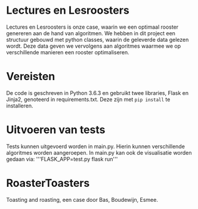 # Lectures en Lesroosters
Lectures en Lesroosters is onze case, waarin we een optimaal rooster
genereren aan de hand van algoritmen. We hebben in dit project een
structuur gebouwd met python classes, waarin de geleverde data gelezen wordt.
Deze data geven we vervolgens aan algoritmes waarmee we op verschillende
manieren een rooster optimaliseren.

# Vereisten
De code is geschreven in Python 3.6.3 en gebruikt twee libraries, Flask en Jinja2,
genoteerd in requirements.txt. Deze zijn met ```pip install``` te installeren.

# Uitvoeren van tests
Tests kunnen uitgevoerd worden in main.py. Hierin kunnen verschillende algoritmes
worden aangeroepen. In main.py kan ook de visualisatie worden gedaan via:
'''FLASK_APP=test.py flask run'''

# RoasterToasters
Toasting and roasting, een case door Bas, Boudewijn, Esmee.
